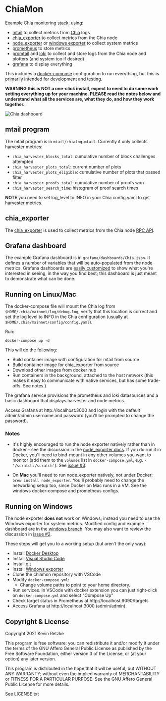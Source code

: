 # ChiaMon

Example Chia monitoring stack, using:

* [mtail](https://github.com/google/mtail) to collect metrics from
  [Chia](https://chia.net) logs
* [chia_exporter](https://github.com/retzkek/chia_exporter) to collect metrics
  from the Chia node
* [node_exporter](https://github.com/prometheus/node_exporter) or [windows
  exporter](https://github.com/prometheus-community/windows_exporter/) to
  collect system metrics
* [prometheus](https://prometheus.io/) to store metrics
* [promtail](https://grafana.com/docs/loki/latest/clients/promtail/) and
  [loki](https://grafana.com/docs/loki/latest/) to collect and store logs from
  the Chia node and plotters (and system too if desired)
* [grafana](https://grafana.com) to display everything

This includes a [docker-compose](https://github.com/docker/compose/)
configuration to run everything, but this is primarily intended for development
and testing.

**WARNING this is NOT a one-click install, expect to need to do some work
setting everything up for your machine. PLEASE read the notes below and
understand what all the services are, what they do, and how they work
together.**

![Chia dashboard](https://img.kmr.me/posts/chiamon3.png)

## mtail program

The mtail program is in `mtail/chialog.mtail`. Currently it only collects harvester metrics:

* `chia_harvester_blocks_total`: cumulative number of block challenges attempted
* `chia_harvester_plots_total`: current number of plots
* `chia_harvester_plots_eligible`: cumulative number of plots that passed filter
* `chia_harvester_proofs_total`: cumulative number of proofs won
* `chia_harvester_search_time`: histogram of proof search times

**NOTE** you need to set log_level to INFO in your Chia config.yaml to get harvester metrics.

## chia_exporter

The [chia_exporter](https://github.com/retzkek/chia_exporter) is used to collect
metrics from the Chia node [RPC
API](https://github.com/Chia-Network/chia-blockchain/wiki/RPC-Interfaces).

## Grafana dashboard

The example Grafana dashboard is in `grafana/dashboards/Chia.json`. It defines a
number of variables that will be auto-populated from the node metrics. Grafana
dashboards are [easily customized](https://grafana.com/docs/) to show what
you're interested in seeing, in the way you find best; this dashboard is just
meant to demonstrate what can be done.

## Running on Linux/Mac

The docker-compose file will mount the Chia log from
`$HOME/.chia/mainnet/log/debug.log`, verify that this location is correct and
set the log level to INFO in the Chia configuration (usually at
`$HOME/.chia/mainnet/config/config.yaml`).

Run:

    docker-compose up -d

This will do the following:

* Build container image with configuration for mtail from source
* Build container image for chia_exporter from source
* Download other images from docker hub
* Run containers in the background, attached to the host network (this makes it
  easy to communicate with native services, but has some trade-offs. See notes.)

The grafana service provisions the prometheus and loki datasources and a basic
dashboard that displays harvester and node metrics.

Access Grafana at http://localhost:3000 and login with the default admin/admin
username and password (you'll be prompted to change the password).

### Notes

* It's highly encouraged to run the node exporter natively rather than in
  docker - see the discussion in the [node_exporter
  docs](https://github.com/prometheus/node_exporter#docker). If you do run it in
  Docker, you'll need to bind-mount in any other volumes you want to monitor
  (add them to the `volumes` list in `docker-compose.yml`, e.g. `-
  '/scratch:/scratch'`). See [issue #3](https://github.com/retzkek/chiamon/issues/3).

* On **Mac** you'll need to run node_exporter natively, not under Docker: `brew
  install node_exporter`. You'll probably need to change the networking setup
  too, since Docker on Mac runs in a VM. See the windows docker-compose and
  prometheus configs.

## Running on Windows

The node exporter **does not** work on Windows; instead you need to use the
Windows exporter for system metrics. Modified config and example dashboard are
in the [windows branch](https://github.com/retzkek/chiamon/tree/windows). You
may also want to review the discussion in [issue
#2](https://github.com/retzkek/chiamon/issues/2).

These steps will get you to a working setup (but aren't the only way):

* Install [Docker Desktop](https://www.docker.com/products/docker-desktop)
* Install [Visual Studio Code](https://code.visualstudio.com/)
* Install [git](https://git-scm.com/)
* Install [Windows exporter](https://github.com/prometheus-community/windows_exporter/releases/download/v0.16.0/windows_exporter-0.16.0-386.msi)
* Clone the chiamon repository with VSCode
* Modify `docker-compose.yml`:
    - Change volume paths to point to your home directory.
* Run services. In VSCode with docker extension you can just right-click on `docker-compose.yml` and select "Compose Up"
* Check target status in Prometheus at http://localhost:9090/targets
* Access Grafana at http://localhost:3000 (admin/admin).

## Copyright & License

Copyright 2021 Kevin Retzke

This program is free software: you can redistribute it and/or modify it under
the terms of the GNU Affero General Public License as published by the Free
Software Foundation, either version 3 of the License, or (at your option) any
later version.

This program is distributed in the hope that it will be useful, but WITHOUT
ANY WARRANTY; without even the implied warranty of MERCHANTABILITY or FITNESS
FOR A PARTICULAR PURPOSE. See the GNU Affero General Public License for more
details.

See LICENSE.txt
